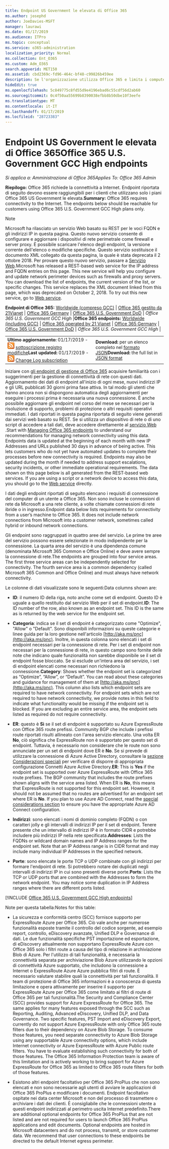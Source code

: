 ```yaml
---
title: Endpoint US Government le elevata di Office 365
ms.author: josephd
author: JoeDavies-MSFT
manager: laurawi
ms.date: 01/17/2019
ms.audience: ITPro
ms.topic: conceptual
ms.service: o365-administration
localization_priority: Normal
ms.collection: Ent_O365
ms.custom: Adm_O365
search.appverid: MET150
ms.assetid: cbd2369c-fd96-464c-bf48-c99826b459ee
description: Se l'organizzazione utilizza Office 365 e limita i computer della rete di connettersi a Internet, di seguito sono disponibili gli endpoint (FQDN, porte, gli URL, IPv4 e IPv6 intervalli di indirizzi) che è consigliabile includere nell'uscita consentire gli elenchi garantire la computer correttamente possono utilizzare Office 365.
hideEdit: true
ms.openlocfilehash: 5c849775c8fd55d9e4196ebad6c55cdf56d2ab60
ms.sourcegitcommit: 0c4f50aa55699b8390038efbb8b50dbe10f3eefe
ms.translationtype: MT
ms.contentlocale: it-IT
ms.lasthandoff: 01/17/2019
ms.locfileid: "28723383"
---
```

# <a name="office-365-us-government-gcc-high-endpoints"></a><span data-ttu-id="0a902-103">Endpoint US Government le elevata di Office 365</span><span class="sxs-lookup"><span data-stu-id="0a902-103">Office 365 U.S. Government GCC High endpoints</span></span>

 <span data-ttu-id="0a902-104">*Si applica a: Amministrazione di Office 365*</span><span class="sxs-lookup"><span data-stu-id="0a902-104">*Applies To: Office 365 Admin*</span></span>

<span data-ttu-id="0a902-p101">**Riepilogo:** Office 365 richiede la connettività a Internet. Endpoint riportata di seguito devono essere raggiungibili per i clienti che utilizzano solo i piani Office 365 US Government le elevata.</span><span class="sxs-lookup"><span data-stu-id="0a902-p101">**Summary:** Office 365 requires connectivity to the Internet. The endpoints below should be reachable for customers using Office 365 U.S. Government GCC High plans only.</span></span>
  
> [!NOTE]
> <span data-ttu-id="0a902-p102">Microsoft ha rilasciato un servizio Web basato su REST per le voci FQDN e gli indirizzi IP in questa pagina. Questo nuovo servizio consente di configurare e aggiornare i dispositivi di rete perimetrale come firewall e server proxy. È possibile scaricare l'elenco degli endpoint, la versione corrente dell'elenco o modifiche specifiche. Questo servizio sostituisce il documento XML collegato da questa pagina, la quale è stata deprecata il 2 ottobre 2018. Per provare questo nuovo servizio, passare a [Servizio Web](office-365-ip-web-service.md).</span><span class="sxs-lookup"><span data-stu-id="0a902-p102">Microsoft has released a REST-based web service for the IP address and FQDN entries on this page. This new service will help you configure and update network perimeter devices such as firewalls and proxy servers. You can download the list of endpoints, the current version of the list, or specific changes. This service replaces the XML document linked from this page, which was deprecated on October 2, 2018. To try out this new service, go to [Web service](office-365-ip-web-service.md).</span></span>
  
 <span data-ttu-id="0a902-112">**Endpoint di Office 365:** [Worldwide (compreso GCC)](urls-and-ip-address-ranges.md) | [Office 365 gestito da 21Vianet](urls-and-ip-address-ranges-21vianet.md)  | [Office 365 Germany](office-365-germany-endpoints.md)  | [Office 365 U.S. Government DoD](office-365-u-s-government-dod-endpoints.md) | *Office 365 U.S. Government GCC High* |</span><span class="sxs-lookup"><span data-stu-id="0a902-112">**Office 365 endpoints:** [Worldwide (including GCC)](urls-and-ip-address-ranges.md) | [Office 365 operated by 21 Vianet](urls-and-ip-address-ranges-21vianet.md)  | [Office 365 Germany](office-365-germany-endpoints.md)  | [Office 365 U.S. Government DoD](office-365-u-s-government-dod-endpoints.md) | *Office 365 U.S. Government GCC High* |</span></span>
  
|||
|:-----|:-----|
|<span data-ttu-id="0a902-113">**Ultimo aggiornamento:** 01/17/2019 - ![RSS](media/5dc6bb29-25db-4f44-9580-77c735492c4b.png) [sottoscrizione registro modifiche](https://endpoints.office.com/version/USGOVGCCHigh?allversions=true&format=rss&clientrequestid=b10c5ed1-bad1-445f-b386-b919946339a7)</span><span class="sxs-lookup"><span data-stu-id="0a902-113">**Last updated:** 01/17/2019 - ![RSS](media/5dc6bb29-25db-4f44-9580-77c735492c4b.png) [Change Log subscription](https://endpoints.office.com/version/USGOVGCCHigh?allversions=true&format=rss&clientrequestid=b10c5ed1-bad1-445f-b386-b919946339a7)</span></span> <br/> |<span data-ttu-id="0a902-114">**Download:** per un elenco completo nel [formato JSON](https://endpoints.office.com/endpoints/USGOVGCCHigh?clientrequestid=b10c5ed1-bad1-445f-b386-b919946339a7)</span><span class="sxs-lookup"><span data-stu-id="0a902-114">**Download:** the full list in [JSON format](https://endpoints.office.com/endpoints/USGOVGCCHigh?clientrequestid=b10c5ed1-bad1-445f-b386-b919946339a7)</span></span> <br/> |
   
 <span data-ttu-id="0a902-p103">Iniziare con [gli endpoint di gestione di Office 365](managing-office-365-endpoints.md) acquisire familiarità con i suggerimenti per la gestione di connettività di rete con questi dati. Aggiornamento dei dati di endpoint all'inizio di ogni mese, nuovi indirizzi IP e gli URL pubblicati 30 giorni prima fase attiva. In tal modo gli utenti che hanno ancora non si dispongono automatica degli aggiornamenti per eseguire i processi prima è necessaria una nuova connessione. È anche possibile aggiornare gli endpoint nel corso del mese se necessari per la risoluzione di supporto, problemi di protezione o altri requisiti operativi immediati. I dati riportati in questa pagina riportata di seguito viene generati dai servizi web basato su REST. Se si utilizza un dispositivo di rete o di uno script di accedere a tali dati, deve accedere direttamente al [servizio Web](office-365-ip-web-service.md) .</span><span class="sxs-lookup"><span data-stu-id="0a902-p103">Start with [Managing Office 365 endpoints](managing-office-365-endpoints.md) to understand our recommendations for managing network connectivity using this data. Endpoints data is updated at the beginning of each month with new IP Addresses and URLs published 30 days in advance of being active. This lets customers who do not yet have automated updates to complete their processes before new connectivity is required. Endpoints may also be updated during the month if needed to address support escalations, security incidents, or other immediate operational requirements. The data shown on this page below is all generated from the REST-based web services. If you are using a script or a network device to access this data, you should go to the [Web service](office-365-ip-web-service.md) directly.</span></span>

<span data-ttu-id="0a902-p104">I dati degli endpoint riportati di seguito elencano i requisiti di connessione del computer di un utente a Office 365. Non sono incluse le connessioni di rete da Microsoft a una rete cliente, a volte chiamate connessioni di rete ibride o in ingresso.</span><span class="sxs-lookup"><span data-stu-id="0a902-p104">Endpoint data below lists requirements for connectivity from a user’s machine to Office 365. It does not include network connections from Microsoft into a customer network, sometimes called hybrid or inbound network connections.</span></span>

<span data-ttu-id="0a902-p105">Gli endpoint sono raggruppati in quattro aree del servizio. Le prime tre aree del servizio possono essere selezionate in modo indipendente per la connessione. La quarta area del servizio è una dipendenza comune (denominata Microsoft 365 Common e Office Online) e deve avere sempre la connessione di rete.</span><span class="sxs-lookup"><span data-stu-id="0a902-p105">The endpoints are grouped into four service areas. The first three service areas can be independently selected for connectivity. The fourth service area is a common dependency (called Microsoft 365 Common and Office Online) and must always have network connectivity.</span></span>

<span data-ttu-id="0a902-126">Le colonne di dati visualizzate sono le seguenti:</span><span class="sxs-lookup"><span data-stu-id="0a902-126">Data columns shown are:</span></span>

- <span data-ttu-id="0a902-p106">**ID**: il numero ID della riga, noto anche come set di endpoint. Questo ID è uguale a quello restituito dal servizio Web per il set di endpoint.</span><span class="sxs-lookup"><span data-stu-id="0a902-p106">**ID**: The ID number of the row, also known as an endpoint set. This ID is the same as is returned by the web service for the endpoint set.</span></span>

- <span data-ttu-id="0a902-p107">**Categoria**: indica se il set di endpoint è categorizzato come "Optimize", "Allow" o "Default". Sono disponibili informazioni su queste categorie e linee guida per la loro gestione nell'articolo [http://aka.ms/pnc](http://aka.ms/pnc). Inoltre, in questa colonna sono elencati i set di endpoint necessari per la connessione di rete. Per i set di endpoint non necessari per la connessione di rete, in questo campo sono fornite delle note che indicano quale funzionalità non sarebbe disponibile se il set di endpoint fosse bloccato. Se si esclude un'intera area del servizio, i set di endpoint elencati come necessari non richiedono la connessione.</span><span class="sxs-lookup"><span data-stu-id="0a902-p107">**Category**: Shows whether the endpoint set is categorized as “Optimize”, “Allow”, or “Default”. You can read about these categories and guidance for management of them at [http://aka.ms/pnc](http://aka.ms/pnc). This column also lists which endpoint sets are required to have network connectivity. For endpoint sets which are not required to have network connectivity, we provide notes in this field to indicate what functionality would be missing if the endpoint set is blocked. If you are excluding an entire service area, the endpoint sets listed as required do not require connectivity.</span></span>

- <span data-ttu-id="0a902-p108">**ER**: questo è **Sì** se il set di endpoint è supportato su Azure ExpressRoute con Office 365 route prefissi. Community BGP che include i prefissi route riportati risulti allineato con l'area servizio elencato. Una volta ER **No**, ciò significa che ExpressRoute non è supportato per questo set di endpoint. Tuttavia, è necessario non considerare che le route non sono annunciate per un set di endpoint dove ER è **No**. Se si prevede di utilizzare la connessione di Azure Active Directory, consultare la [sezione Considerazioni speciali](https://docs.microsoft.com/azure/active-directory/connect/active-directory-AADconnect-instances#microsoft-azure-government-cloud) per verificare di disporre di appropriata configurazione Connetti Azure Active Directory.</span><span class="sxs-lookup"><span data-stu-id="0a902-p108">**ER**: This is **Yes** if the endpoint set is supported over Azure ExpressRoute with Office 365 route prefixes. The BGP community that includes the route prefixes shown aligns with the service area listed. When ER is **No**, this means that ExpressRoute is not supported for this endpoint set. However, it should not be assumed that no routes are advertised for an endpoint set where ER is **No**. If you plan to use Azure AD Connect, read the [special considerations section](https://docs.microsoft.com/azure/active-directory/connect/active-directory-AADconnect-instances#microsoft-azure-government-cloud) to ensure you have the appropriate Azure AD Connect configuration.</span></span>

- <span data-ttu-id="0a902-p109">**Indirizzi**: sono elencati i nomi di dominio completo (FQDN) o con caratteri jolly e gli intervalli di indirizzi IP per il set di endpoint. Tenere presente che un intervallo di indirizzi IP è in formato CIDR e potrebbe includere più indirizzi IP nella rete specificata.</span><span class="sxs-lookup"><span data-stu-id="0a902-p109">**Addresses**: Lists the FQDNs or wildcard domain names and IP Address ranges for the endpoint set. Note that an IP Address range is in CIDR format and may include many individual IP Addresses in the specified network.</span></span>
 
- <span data-ttu-id="0a902-p110">**Porte**: sono elencate le porte TCP o UDP combinate con gli indirizzi per formare l'endpoint di rete. Si potrebbero notare dei duplicati negli intervalli di indirizzi IP in cui sono presenti diverse porte.</span><span class="sxs-lookup"><span data-stu-id="0a902-p110">**Ports**: Lists the TCP or UDP ports that are combined with the Addresses to form the network endpoint. You may notice some duplication in IP Address ranges where there are different ports listed.</span></span>
 
[!INCLUDE [Office 365 U.S. Government GCC High endpoints](./includes/office-365-u.s.-government-gcc-high-endpoints.md)]

<span data-ttu-id="0a902-143">Note per questa tabella:</span><span class="sxs-lookup"><span data-stu-id="0a902-143">Notes for this table:</span></span>

- <span data-ttu-id="0a902-p111">La sicurezza e conformità centro (SCC) fornisce supporto per ExpressRoute Azure per Office 365. Ciò vale anche per numerose funzionalità esposte tramite il controllo del codice sorgente, ad esempio report, controllo, eDiscovery avanzate, Unified DLP e Governance di dati. Le due funzionalità specifiche PST importazione ed esportazione, di eDiscovery attualmente non supportano ExpressRoute Azure con Office 365 solo i filtri route a causa del tipo di relazione in archiviazione Blob di Azure. Per l'utilizzo di tali funzionalità, è necessaria la connettività separata per archiviazione Blob Azure utilizzando le opzioni di connettività Azure supportato, che includono la connessione a Internet o ExpressRoute Azure Azure pubblica filtri di route. È necessario valutare stabilire quali la connettività per tali funzionalità. Il team di protezione di Office 365 informazioni è a conoscenza di questa limitazione e opera attivamente per inserire il supporto per ExpressRoute Azure per Office 365 come limitato ai filtri di route di Office 365 per tali funzionalità.</span><span class="sxs-lookup"><span data-stu-id="0a902-p111">The Security and Compliance Center (SCC) provides support for Azure ExpressRoute for Office 365. The same applies for many features exposed through the SCC such as Reporting, Auditing, Advanced eDiscovery, Unified DLP, and Data Governance. Two specific features, PST Import and eDiscovery Export, currently do not support Azure ExpressRoute with only Office 365 route filters due to their dependency on Azure Blob Storage. To consume those features, you need separate connectivity to Azure Blob Storage using any supportable Azure connectivity options, which include Internet connectivity or Azure ExpressRoute with Azure Public route filters. You have to evaluate establishing such connectivity for both of those features. The Office 365 Information Protection team is aware of this limitation and is actively working to bring support for Azure ExpressRoute for Office 365 as limited to Office 365 route filters for both of those features.</span></span>

- <span data-ttu-id="0a902-p112">Esistono altri endpoint facoltativo per Office 365 ProPlus che non sono elencati e non sono necessarie agli utenti di avviare le applicazioni di Office 365 ProPlus e modificare i documenti. Endpoint facoltativo ospitate nei data center Microsoft e non del processo di trasmettere o archiviare i dati dei clienti. È consigliabile che le connessioni utente a questi endpoint indirizzati al perimetro uscita Internet predefinito.</span><span class="sxs-lookup"><span data-stu-id="0a902-p112">There are additional optional endpoints for Office 365 ProPlus that are not listed and are not required for users to launch Office 365 ProPlus applications and edit documents. Optional endpoints are hosted in Microsoft datacenters and do not process, transmit, or store customer data. We recommend that user connections to these endpoints be directed to the default Internet egress perimeter.</span></span>

